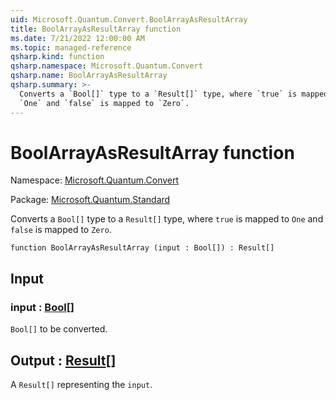 ```yaml
---
uid: Microsoft.Quantum.Convert.BoolArrayAsResultArray
title: BoolArrayAsResultArray function
ms.date: 7/21/2022 12:00:00 AM
ms.topic: managed-reference
qsharp.kind: function
qsharp.namespace: Microsoft.Quantum.Convert
qsharp.name: BoolArrayAsResultArray
qsharp.summary: >-
  Converts a `Bool[]` type to a `Result[]` type, where `true` is mapped to
  `One` and `false` is mapped to `Zero`.
---
```


# BoolArrayAsResultArray function

Namespace: [Microsoft.Quantum.Convert](xref:Microsoft.Quantum.Convert)

Package: [Microsoft.Quantum.Standard](https://nuget.org/packages/Microsoft.Quantum.Standard)


Converts a `Bool[]` type to a `Result[]` type, where `true` is mapped to`One` and `false` is mapped to `Zero`.

```qsharp
function BoolArrayAsResultArray (input : Bool[]) : Result[]
```


## Input

### input : [Bool](xref:microsoft.quantum.qsharp.valueliterals#bool-literals)[]

`Bool[]` to be converted.



## Output : [Result](xref:microsoft.quantum.qsharp.valueliterals#result-literal)[]

A `Result[]` representing the `input`.